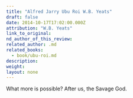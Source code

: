 ```yaml
---
title: "Alfred Jarry Ubu Roi W.B. Yeats"
draft: false
date: 2014-10-17T17:02:00.000Z
attribution: "W.B. Yeats"
link_to_original:
nd_author_of_this_review:
related_author: .md
related_books:
  - book/ubu-roi.md
description:
weight:
layout: none
---
```

What more is possible? After us, the Savage God.

